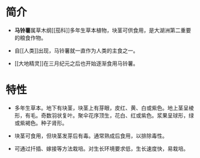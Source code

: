 # 简介
- **马铃薯**属草木纲[[茄科]]多年生草本植物，块茎可供食用，是大湖洲第二重要的粮食作物。

- 自[[人类]]出现，马铃薯就一直作为人类的主食之一。

- [[大地精灵]]在三月纪元之后也开始逐渐食用马铃薯。

# 特性
- 多年生草本。地下有块茎，块茎上有芽眼，皮红、黄、白或紫色。地上茎呈棱形，有毛。奇数羽状复叶。聚伞花序顶生，花白、红或紫色。浆果呈球形，绿或紫褐色。种子肾形。

- 块茎可食用，但块茎发芽后有毒。通常熟成后食用，以排除毒性。

- 可通过扦插、嫁接等方法栽培。对生长环境要求低，生长速度快，易栽培。

